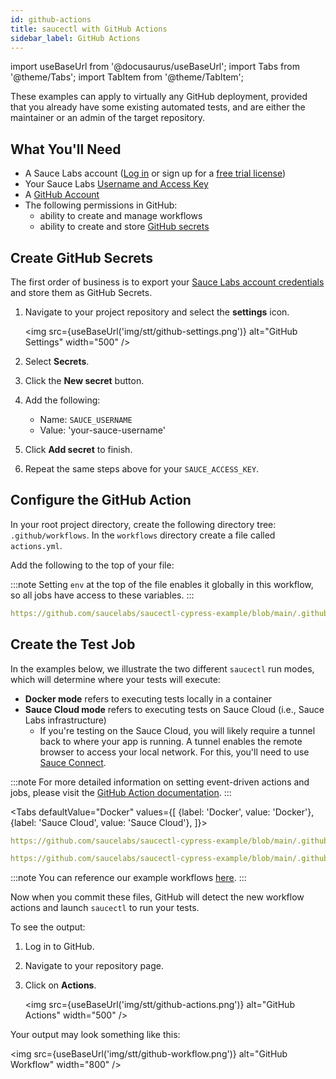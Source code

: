 ```yaml
---
id: github-actions
title: saucectl with GitHub Actions
sidebar_label: GitHub Actions
---
```


import useBaseUrl from '@docusaurus/useBaseUrl';
import Tabs from '@theme/Tabs';
import TabItem from '@theme/TabItem';

These examples can apply to virtually any GitHub deployment, provided that you already have some existing automated tests, and are either the maintainer or an admin of the target repository.

## What You'll Need

- A Sauce Labs account ([Log in](https://accounts.saucelabs.com/am/XUI/#login/) or sign up for a [free trial license](https://saucelabs.com/sign-up))
- Your Sauce Labs [Username and Access Key](https://app.saucelabs.com/user-settings)
- A [GitHub Account](https://github.com/join)
- The following permissions in GitHub:
  - ability to create and manage workflows
  - ability to create and store [GitHub secrets](https://docs.github.com/en/free-pro-team@latest/actions/reference/encrypted-secrets)

## Create GitHub Secrets

The first order of business is to export your [Sauce Labs account credentials](https://app.saucelabs.com/user-settings) and store them as GitHub Secrets.

1. Navigate to your project repository and select the **settings** icon.

   <img src={useBaseUrl('img/stt/github-settings.png')} alt="GitHub Settings" width="500" />

2. Select **Secrets**.
3. Click the **New secret** button.
4. Add the following:
   - Name: `SAUCE_USERNAME`
   - Value: 'your-sauce-username'
5. Click **Add secret** to finish.
6. Repeat the same steps above for your `SAUCE_ACCESS_KEY`.

## Configure the GitHub Action

In your root project directory, create the following directory tree: `.github/workflows`. In the `workflows` directory create a file called `actions.yml`.

Add the following to the top of your file:

:::note
Setting `env` at the top of the file enables it globally in this workflow, so all jobs have access to these variables.
:::

```yaml reference
https://github.com/saucelabs/saucectl-cypress-example/blob/main/.github/workflows/test-v1.yml#L3-L13
```

## Create the Test Job

In the examples below, we illustrate the two different `saucectl` run modes, which will determine where your tests will execute:

- **Docker mode** refers to executing tests locally in a container
- **Sauce Cloud mode** refers to executing tests on Sauce Cloud (i.e., Sauce Labs infrastructure)
  - If you're testing on the Sauce Cloud, you will likely require a tunnel back to where your app is running. A tunnel enables the remote browser to access your local network. For this, you'll need to use [Sauce Connect](/secure-connections/sauce-connect).

:::note
For more detailed information on setting event-driven actions and jobs, please visit the [GitHub Action documentation](https://docs.github.com/en/free-pro-team@latest/actions/learn-github-actions/introduction-to-github-actions#the-components-of-github-actions).
:::

<Tabs
defaultValue="Docker"
values={[
{label: 'Docker', value: 'Docker'},
{label: 'Sauce Cloud', value: 'Sauce Cloud'},
]}>

<TabItem value="Docker">

```yaml reference
https://github.com/saucelabs/saucectl-cypress-example/blob/main/.github/workflows/test-v1.yml#L21-L25
```

</TabItem>
<TabItem value="Sauce Cloud">

```yaml reference
https://github.com/saucelabs/saucectl-cypress-example/blob/main/.github/workflows/test-v1.yml#L27-L31
```

</TabItem>
</Tabs>

:::note
You can reference our example workflows [here](https://github.com/saucelabs/saucectl-cypress-example/tree/main/.github/workflows).
:::

Now when you commit these files, GitHub will detect the new workflow actions and launch `saucectl` to run your tests.

To see the output:

1. Log in to GitHub.
2. Navigate to your repository page.
3. Click on **Actions**.

   <img src={useBaseUrl('img/stt/github-actions.png')} alt="GitHub Actions" width="500" />

Your output may look something like this:

<img src={useBaseUrl('img/stt/github-workflow.png')} alt="GitHub Workflow" width="800" />
